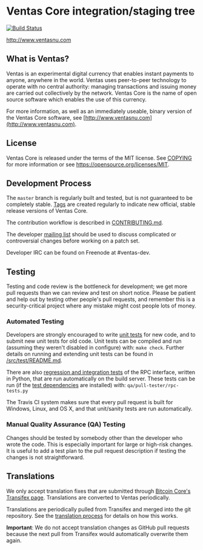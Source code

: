 Ventas Core integration/staging tree
=====================================

[![Build Status](https://travis-ci.org/ventas-project/ventas.svg?branch=master)](https://travis-ci.org/ventas-project/ventas)

http://www.ventasnu.com

What is Ventas?
----------------

Ventas is an experimental digital currency that enables instant payments to
anyone, anywhere in the world. Ventas uses peer-to-peer technology to operate
with no central authority: managing transactions and issuing money are carried
out collectively by the network. Ventas Core is the name of open source
software which enables the use of this currency.

For more information, as well as an immediately useable, binary version of
the Ventas Core software, see [http://www.ventasnu.com](http://www.ventasnu.com).

License
-------

Ventas Core is released under the terms of the MIT license. See [COPYING](COPYING) for more
information or see https://opensource.org/licenses/MIT.

Development Process
-------------------

The `master` branch is regularly built and tested, but is not guaranteed to be
completely stable. [Tags](https://github.com/ventas-project/ventas/tags) are created
regularly to indicate new official, stable release versions of Ventas Core.

The contribution workflow is described in [CONTRIBUTING.md](CONTRIBUTING.md).

The developer [mailing list](https://groups.google.com/forum/#!forum/ventas-dev)
should be used to discuss complicated or controversial changes before working
on a patch set.

Developer IRC can be found on Freenode at #ventas-dev.

Testing
-------

Testing and code review is the bottleneck for development; we get more pull
requests than we can review and test on short notice. Please be patient and help out by testing
other people's pull requests, and remember this is a security-critical project where any mistake might cost people
lots of money.

### Automated Testing

Developers are strongly encouraged to write [unit tests](src/test/README.md) for new code, and to
submit new unit tests for old code. Unit tests can be compiled and run
(assuming they weren't disabled in configure) with: `make check`. Further details on running
and extending unit tests can be found in [/src/test/README.md](/src/test/README.md).

There are also [regression and integration tests](/qa) of the RPC interface, written
in Python, that are run automatically on the build server.
These tests can be run (if the [test dependencies](/qa) are installed) with: `qa/pull-tester/rpc-tests.py`

The Travis CI system makes sure that every pull request is built for Windows, Linux, and OS X, and that unit/sanity tests are run automatically.

### Manual Quality Assurance (QA) Testing

Changes should be tested by somebody other than the developer who wrote the
code. This is especially important for large or high-risk changes. It is useful
to add a test plan to the pull request description if testing the changes is
not straightforward.

Translations
------------

We only accept translation fixes that are submitted through [Bitcoin Core's Transifex page](https://www.transifex.com/projects/p/bitcoin/).
Translations are converted to Ventas periodically.

Translations are periodically pulled from Transifex and merged into the git repository. See the
[translation process](doc/translation_process.md) for details on how this works.

**Important**: We do not accept translation changes as GitHub pull requests because the next
pull from Transifex would automatically overwrite them again.
